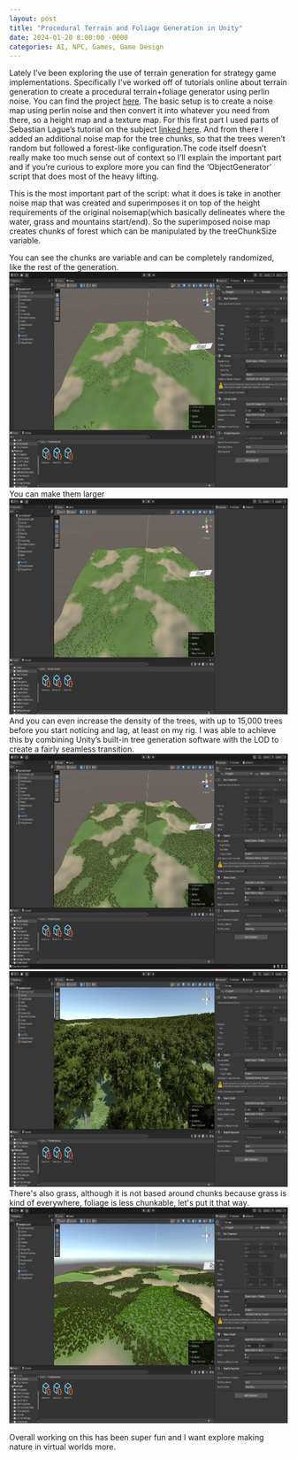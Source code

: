 ```yaml
---
layout: post
title: "Procedural Terrain and Foliage Generation in Unity"
date: 2024-01-20 8:00:00 -0000
categories: AI, NPC, Games, Game Design 
---
```

Lately I’ve been exploring the use of terrain generation for strategy game implementations. Specifically I’ve worked off of tutorials online about terrain generation to create a procedural terrain+foliage generator using perlin noise. You can find the project [here][here]. The basic setup is to create a noise map using perlin noise and then convert it into whatever you need from there, so a height map and a texture map. For this first part I used parts of Sebastian Lague’s tutorial on the subject [linked here][linked here]. And from there I added an additional noise map for the tree chunks, so that the trees weren’t random but followed a forest-like configuration.The code itself doesn’t really make too much sense out of context so I’ll explain the important part and if you’re curious to explore more you can find the ‘ObjectGenerator’ script that does most of the heavy lifting.

This is the most important part of the script: what it does is take in another noise map that was created and superimposes it on top of the height requirements of the original noisemap(which basically delineates where the water, grass and mountains start/end). So the superimposed noise map creates chunks of forest which can be manipulated by the treeChunkSize variable.

You can see the chunks are variable and can be completely randomized, like the rest of the generation.
<img src="/assets/Terrain1.png" height="390" width="956"> 
You can make them larger
<img src="/assets/Terrain2.png" height="390" width="956"> 
And you can even increase the density of the trees, with up to 15,000 trees before you start noticing and lag, at least on my rig. I was able to achieve this by combining Unity’s built-in tree generation software with the LOD to create a fairly seamless transition. 
<img src="/assets/Terrain3.png" height="390" width="956"> 
<img src="/assets/Terrain4.png" height="390" width="956"> 
There's also grass, although it is not based around chunks because grass is kind of everywhere, foliage is less chunkable, let's put it that way.
<img src="/assets/Terrain5.png" height="390" width="956"> 

Overall working on this has been super fun and I want explore making nature in virtual worlds more.


[here]: https://github.com/Elijahtab/Real-Time-Strategy-Demo
[linked here]: https://www.youtube.com/watch?v=wbpMiKiSKm8&list=PLFt_AvWsXl0eBW2EiBtl_sxmDtSgZBxB3


